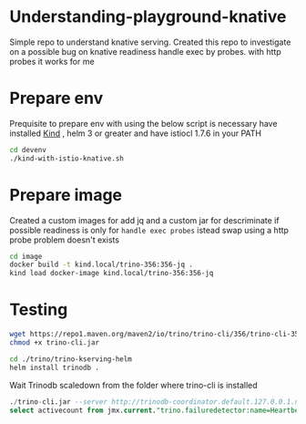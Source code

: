 # Understanding-playground-knative

Simple repo to understand knative serving. Created this repo to investigate on a possible bug on knative readiness  handle exec by probes. with http probes it works for me 


# Prepare env 
Prequisite to prepare env with using the below script is necessary have installed  [Kind](https://kind.sigs.k8s.io/) , helm 3 or greater and have istiocl 1.7.6 in your PATH 

```sh
cd devenv
./kind-with-istio-knative.sh
```

# Prepare image

Created a custom images for add jq and a custom jar for descriminate if possible readiness is only for ``handle exec probes`` istead swap using a http probe problem doesn't exists


```sh
cd image
docker build -t kind.local/trino-356:356-jq .
kind load docker-image kind.local/trino-356:356-jq
```

# Testing

```sh
wget https://repo1.maven.org/maven2/io/trino/trino-cli/356/trino-cli-356-executable.jar -O trino-cli.jar
chmod +x trino-cli.jar
```

```sh
cd ./trino/trino-kserving-helm
helm install trinodb .
```

Wait Trinodb scaledown from the folder where trino-cli is installed

```sql
./trino-cli.jar --server http://trinodb-coordinator.default.127.0.0.1.nip.io
select activecount from jmx.current."trino.failuredetector:name=HeartbeatFailureDetector";
```
